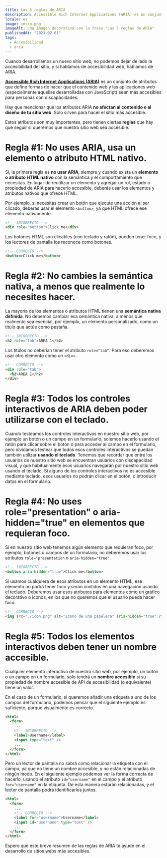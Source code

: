 ```yaml
---
title: Las 5 reglas de ARIA
description: Accessible Rich Internet Applications (ARIA) es un conjunto de atributos que definen formas de hacer que el contenido web y las aplicaciones web (especialmente aquellas desarrolladas con JavaScript) sean más accesibles para personas con discapacidades.
locale: es
image: intro.png
imageAlt: una imagen decorativa con la frase "Las 5 reglas de ARIA"
publishedAt: "2021-02-01"
tags:
  - Accesibilidad
  - aria
---
```


Cuando desarrollamos un nuevo sitio web, no podemos dejar de lado la accesibilidad del sitio, y si hablamos de accesibilidad web, hablamos de ARIA.

[**Accessible Rich Internet Applications (ARIA)**](https://www.w3.org/WAI/standards-guidelines/aria/) es un conjunto de atributos que define formas de hacer que el contenido web y las aplicaciones web (especialmente aquellas desarrolladas con JavaScript) sean más accesibles para personas con discapacidades.

Hay que mencionar que los atributos ARIA **no afectan al contenido o al diseño de tu sitio web**. Solo sirven para hacer el sitio más accesible.

Estos atributos son muy importantes, pero tienen ciertas **reglas** que hay que seguir si queremos que nuestro sitio web sea accesible.

# Regla #1: No uses ARIA, usa un elemento o atributo HTML nativo.

Sí, la primera regla es **no usar ARIA**, siempre y cuando exista un **elemento o atributo HTML nativo** con la semántica y el comportamiento que necesitas.
En lugar de reutilizar un elemento y agregar un rol, estado o propiedad de ARIA para hacerlo accesible, deberás usar los elementos y atributos nativos que ofrece HTML.

Por ejemplo, si necesitas crear un botón que ejecute una acción al ser clicado, deberás usar el elemento `<button>`, ya que HTML ofrece ese elemento nativamente.

```html
<!-- INCORRECTO -->
<div role="button">Click me</div>
```

Los botones HTML son clicables (con teclado y ratón), pueden tener foco, y los lectores de pantalla los reconoce como botones.

```html
<!-- CORRECTO -->
<button>Click me</button>
```

# Regla #2: No cambies la semántica nativa, a menos que realmente lo necesites hacer.

La mayoría de los elementos o atributos HTML tienen una **semántica nativa definida**. No debemos cambiar esa semántica nativa, a menos que realmente sea esencial, por ejemplo, un elemento personalizado, como un título que actúe como pestaña.

```html
<!-- INCORRECTO -->
<h2 role="tab">AREA 1</h2>
```

Los títulos no deberían tener el atributo `role="tab"`. Para eso deberemos usar otro elemento como un `<div>`.

```html
<!-- CORRECTO -->
<div role="tab">
  <h2>AREA 1</h2>
</div>
```

# Regla #3: Todos los controles interactivos de ARIA deben poder utilizarse con el teclado.

Cuando testeamos los controles interactivos en nuestro sitio web, por ejemplo un botón o un campo en un formulario, solemos hacerlo usando el ratón para clicar sobre el botón o para acceder al campo en el formulario, pero olvidamos testear que todos esos controles interactivos se puedan también utilizar **usando el teclado**.
Tenemos que recordar que entre los usuarios de nuestro sitio web se encuentran usuarios con discapacidad visual, y que habitualmente esos usuarios navegarán por nuestro sitio web usando el teclado.
Si alguno de los controles interactivos no es accesible mediante teclado, esos usuarios no podrán clicar en el botón, o introducir datos en el formulario.

# Regla #4: No uses role="presentation" o aria-hidden="true" en elementos que requieran foco.

Si en nuestro sitio web tenemos algún elemento que requieran foco, por ejemplo, botones o campos de un formulario, no deberemos usar los atributos `role="presentation` o `aria-hidden="true"`.

```html
<!-- INCORRECTO -->
<button aria-hidden="true">Click me</button>
```

Si usamos cualquiera de esos atributos en un elemento HTML, ese elemento no podrá tener foco y serán omitidos en una navegación usando el teclado.
Deberemos usar esos atributos para elementos como un gráfico decorativo o iconos, en los que no queremos que el usuario pueda hacer foco.

```html
<!-- CORRECTO -->
<img src="./icon.png" alt="Icono de una papelera" aria-hidden="true" />
```

# Regla #5: Todos los elementos interactivos deben tener un nombre accesible.

Cualquier elemento interactivo de nuestro sitio web, por ejemplo, un botón o un campo en un formulario, solo tendrá un **nombre accesible** si su propiedad de nombre accesible de API de accesibilidad (o equivalente) tiene un valor.

En el caso de un formulario, si queremos añadir una etiqueta a uno de los campos del formulario, podemos pensar que el siguiente ejemplo es suficiente, porque visualmente es correcto.

```html
<html>
  <form>
    ...
    <!-- INCORRECTO -->
    <label>Username</label>
    <input type="text" />
    ...
  </form>
</html>
```

Pero un lector de pantalla no sabrá como relacionar la etiqueta con el campo, ya que no tiene un nombre accesible, y no están relacionadas de ningún modo. En el siguiente ejemplo podemos ver la forma correcta de hacerlo, usando el atributo `id="username"` en el campo y el atributo `for="username"` en la etiqueta. De esta manera estarán relacionadas, y el lector de pantalla podrá identificarlos juntos.

```html
<html>
  <form>
    ...
    <!-- CORRECTO -->
    <label for="username">Username</label>
    <input id="username" type="text" />
    ...
  </form>
</html>
```

Espero que este breve resumen de las reglas de ARIA te ayude en el desarrollo de sitios webs más accesibles.
